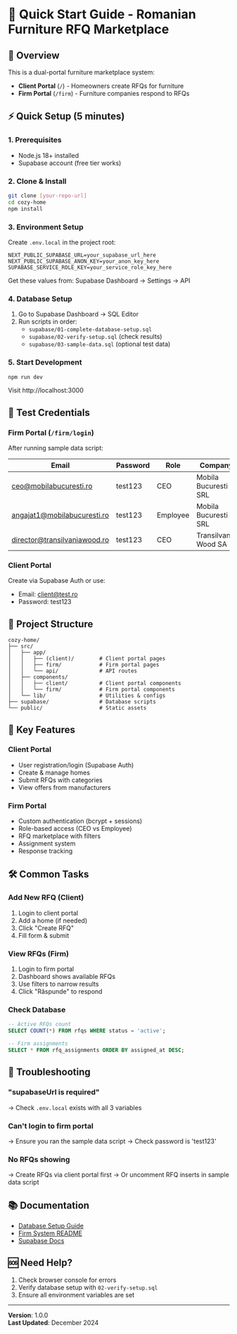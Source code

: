 # 🚀 Quick Start Guide - Romanian Furniture RFQ Marketplace

## 📝 Overview

This is a dual-portal furniture marketplace system:

- **Client Portal** (`/`) - Homeowners create RFQs for furniture
- **Firm Portal** (`/firm`) - Furniture companies respond to RFQs

## ⚡ Quick Setup (5 minutes)

### 1. Prerequisites

- Node.js 18+ installed
- Supabase account (free tier works)

### 2. Clone & Install

```bash
git clone [your-repo-url]
cd cozy-home
npm install
```

### 3. Environment Setup

Create `.env.local` in the project root:

```env
NEXT_PUBLIC_SUPABASE_URL=your_supabase_url_here
NEXT_PUBLIC_SUPABASE_ANON_KEY=your_anon_key_here
SUPABASE_SERVICE_ROLE_KEY=your_service_role_key_here
```

Get these values from: Supabase Dashboard → Settings → API

### 4. Database Setup

1. Go to Supabase Dashboard → SQL Editor
2. Run scripts in order:
   - `supabase/01-complete-database-setup.sql`
   - `supabase/02-verify-setup.sql` (check results)
   - `supabase/03-sample-data.sql` (optional test data)

### 5. Start Development

```bash
npm run dev
```

Visit http://localhost:3000

## 🧪 Test Credentials

### Firm Portal (`/firm/login`)

After running sample data script:

| Email                        | Password | Role     | Company              |
| ---------------------------- | -------- | -------- | -------------------- |
| ceo@mobilabucuresti.ro       | test123  | CEO      | Mobila Bucuresti SRL |
| angajat1@mobilabucuresti.ro  | test123  | Employee | Mobila Bucuresti SRL |
| director@transilvaniawood.ro | test123  | CEO      | Transilvania Wood SA |

### Client Portal

Create via Supabase Auth or use:

- Email: client@test.ro
- Password: test123

## 📁 Project Structure

```
cozy-home/
├── src/
│   ├── app/
│   │   ├── (client)/        # Client portal pages
│   │   ├── firm/            # Firm portal pages
│   │   └── api/             # API routes
│   ├── components/
│   │   ├── client/          # Client portal components
│   │   └── firm/            # Firm portal components
│   └── lib/                 # Utilities & configs
├── supabase/                # Database scripts
└── public/                  # Static assets
```

## 🔑 Key Features

### Client Portal

- User registration/login (Supabase Auth)
- Create & manage homes
- Submit RFQs with categories
- View offers from manufacturers

### Firm Portal

- Custom authentication (bcrypt + sessions)
- Role-based access (CEO vs Employee)
- RFQ marketplace with filters
- Assignment system
- Response tracking

## 🛠️ Common Tasks

### Add New RFQ (Client)

1. Login to client portal
2. Add a home (if needed)
3. Click "Create RFQ"
4. Fill form & submit

### View RFQs (Firm)

1. Login to firm portal
2. Dashboard shows available RFQs
3. Use filters to narrow results
4. Click "Răspunde" to respond

### Check Database

```sql
-- Active RFQs count
SELECT COUNT(*) FROM rfqs WHERE status = 'active';

-- Firm assignments
SELECT * FROM rfq_assignments ORDER BY assigned_at DESC;
```

## 🐛 Troubleshooting

### "supabaseUrl is required"

→ Check `.env.local` exists with all 3 variables

### Can't login to firm portal

→ Ensure you ran the sample data script
→ Check password is 'test123'

### No RFQs showing

→ Create RFQs via client portal first
→ Or uncomment RFQ inserts in sample data script

## 📚 Documentation

- [Database Setup Guide](./supabase/DATABASE_SETUP_README.md)
- [Firm System README](./FIRM_SYSTEM_README.md)
- [Supabase Docs](https://supabase.com/docs)

## 🆘 Need Help?

1. Check browser console for errors
2. Verify database setup with `02-verify-setup.sql`
3. Ensure all environment variables are set

---

**Version**: 1.0.0  
**Last Updated**: December 2024
